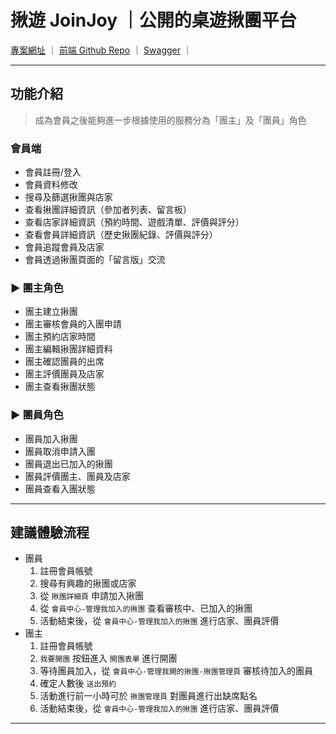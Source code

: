# 揪遊 JoinJoy ｜公開的桌遊揪團平台

[專案網址](https://join-joy.vercel.app/) ｜
[前端 Github Repo](https://github.com/star82620/join-joy) ｜
[Swagger](http://4.224.16.99/swagger/index.html?url=/swagger/v1/swagger.json#/) ｜

---

## 功能介紹

> 成為會員之後能夠進一步根據使用的服務分為「團主」及「團員」角色

### 會員端

- 會員註冊/登入
- 會員資料修改
- 搜尋及篩選揪團與店家
- 查看揪團詳細資訊（參加者列表、留言板）
- 查看店家詳細資訊（預約時間、遊戲清單、評價與評分）
- 查看會員詳細資訊（歷史揪團紀錄、評價與評分）
- 會員追蹤會員及店家
- 會員透過揪團頁面的「留言版」交流

### ► 團主角色

- 團主建立揪團
- 團主審核會員的入團申請
- 團主預約店家時間
- 團主編輯揪團詳細資料
- 團主確認團員的出席
- 團主評價團員及店家
- 團主查看揪團狀態

### ► 團員角色

- 團員加入揪團
- 團員取消申請入團
- 團員退出已加入的揪團
- 團員評價團主、團員及店家
- 團員查看入團狀態

---

## 建議體驗流程

- 團員
  1. 註冊會員帳號
  2. 搜尋有興趣的揪團或店家
  3. 從 `揪團詳細頁` 申請加入揪團
  4. 從 `會員中心-管理我加入的揪團` 查看審核中、已加入的揪團
  5. 活動結束後，從 `會員中心-管理我加入的揪團` 進行店家、團員評價
- 團主
  1. 註冊會員帳號
  2. `我要開團` 按鈕進入 `開團表單` 進行開團
  3. 等待團員加入，從 `會員中心-管理我開的揪團-揪團管理頁` 審核待加入的團員
  4. 確定人數後 `送出預約`
  5. 活動進行前一小時可於 `揪團管理頁` 對團員進行出缺席點名
  6. 活動結束後，從 `會員中心-管理我加入的揪團` 進行店家、團員評價

---
